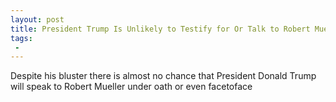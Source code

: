 ```yaml
---
layout: post
title: President Trump Is Unlikely to Testify for Or Talk to Robert Mueller
tags:
 -
---
```

Despite his bluster there is almost no chance that President Donald Trump will speak to Robert Mueller under oath or even facetoface
